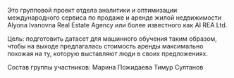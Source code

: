Это групповой проект отдела аналитики и оптимизации международного сервиса по продаже и аренде жилой недвижимости Alyona Ivanovna Real Estate Agency или более известного как AI REA Ltd.

Цель: подготовить датасет для машинного обучения таким образом, чтобы на выходе предлагалась стоимость аренды максимально похожая на ту, которую выставляют люди в своих предложениях.

Состав группы участников:
Марина Пожидаева
Тимур Султанов
